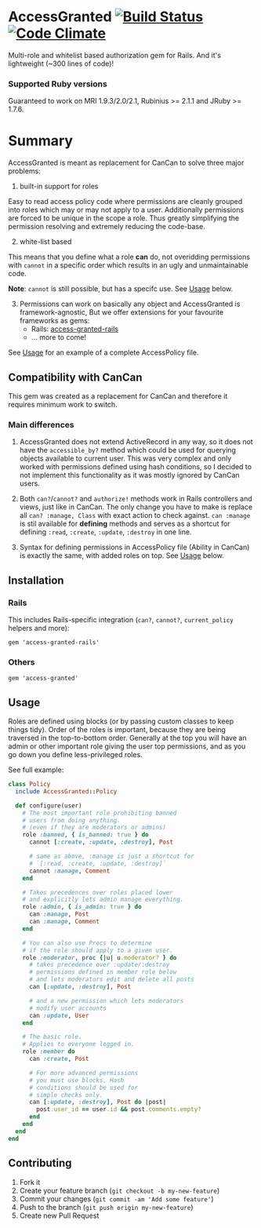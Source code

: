 # AccessGranted [![Build Status](https://travis-ci.org/pokonski/access-granted.png?branch=master)](https://travis-ci.org/pokonski/access-granted) [![Code Climate](https://codeclimate.com/github/pokonski/access-granted.png)](https://codeclimate.com/github/pokonski/access-granted)

Multi-role and whitelist based authorization gem for Rails. And it's lightweight (~300 lines of code)!

### Supported Ruby versions

Guaranteed to work on MRI 1.9.3/2.0/2.1, Rubinius >= 2.1.1 and JRuby >= 1.7.6.

# Summary

AccessGranted is meant as replacement for CanCan to solve three major problems:

1. built-in support for roles

  Easy to read access policy code where permissions are cleanly grouped into roles which may or may not apply to a user.
  Additionally permissions are forced to be unique in the scope a role. Thus greatly simplifying the
  permission resolving and extremely reducing the code-base.

2. white-list based

  This means that you define what a role **can** do,
  not overidding permissions with `cannot` in a specific order which results in an ugly and unmaintainable code.

  **Note**: `cannot` is still possible, but has a specifc use. See [Usage](#usage) below.

3. Permissions can work on basically any object and AccessGranted is framework-agnostic,
   But we offer extensions for your favourite frameworks as gems:
   - Rails: [access-granted-rails](https://github.com/pokonski/access-granted-rails)
   - ... more to come!

See [Usage](#usage) for an example of a complete AccessPolicy file.

## Compatibility with CanCan

This gem was created as a replacement for CanCan and therefore it requires minimum work to switch.

### Main differences

1. AccessGranted does not extend ActiveRecord in any way, so it does not have the `accessible_by?`
   method which could be used for querying objects available to current user.
   This was very complex and only worked with permissions defined using hash conditions, so
   I decided to not implement this functionality as it was mostly ignored by CanCan users.

2. Both `can?`/`cannot?` and `authorize!` methods work in Rails controllers and views, just like in CanCan.
   The only change you have to make is replace all `can? :manage, Class` with exact action to check against.
   `can :manage` is stil available for **defining** methods and serves as a shortcut for defining `:read`, `:create`, `:update`, `:destroy` in one line.

3. Syntax for defining permissions in AccessPolicy file (Ability in CanCan) is exactly the same,
   with added roles on top. See [Usage](#usage) below.


## Installation

### Rails

This includes Rails-specific integration (`can?`, `cannot?`, `current_policy` helpers and more):

    gem 'access-granted-rails'

### Others

    gem 'access-granted'

## Usage

Roles are defined using blocks (or by passing custom classes to keep things tidy).
Order of the roles is important, because they are being traversed in the top-to-bottom order. Generally at the top you will have
an admin or other important role giving the user top permissions, and as you go down you define less-privileged roles.

See full example:

```ruby
class Policy
  include AccessGranted::Policy

  def configure(user)
    # The most important role prohibiting banned
    # users from doing anything.
    # (even if they are moderators or admins)
    role :banned, { is_banned: true } do
      cannot [:create, :update, :destroy], Post

      # same as above, :manage is just a shortcut for
      # `[:read, :create, :update, :destroy]`
      cannot :manage, Comment
    end

    # Takes precedences over roles placed lower
    # and explicitly lets admin manage everything.
    role :admin, { is_admin: true } do
      can :manage, Post
      can :manage, Comment
    end

    # You can also use Procs to determine
    # if the role should apply to a given user.
    role :moderator, proc {|u| u.moderator? } do
      # takes precedence over :update/:destroy
      # permissions defined in member role below
      # and lets moderators edit and delete all posts
      can [:update, :destroy], Post

      # and a new permission which lets moderators
      # modify user accounts
      can :update, User
    end

    # The basic role.
    # Applies to everyone logged in.
    role :member do
      can :create, Post

      # For more advanced permissions
      # you must use blocks. Hash
      # conditions should be used for
      # simple checks only.
      can [:update, :destroy], Post do |post|
        post.user_id == user.id && post.comments.empty?
      end
    end
  end
end
```


## Contributing

1. Fork it
2. Create your feature branch (`git checkout -b my-new-feature`)
3. Commit your changes (`git commit -am 'Add some feature'`)
4. Push to the branch (`git push origin my-new-feature`)
5. Create new Pull Request
